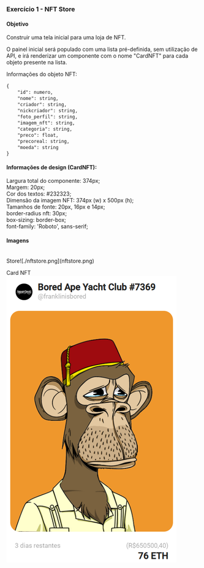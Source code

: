 ### <b>Exercício 1 - NFT Store</b>

#### <b>Objetivo</b>
Construir uma tela inicial para uma loja de NFT.

O painel inicial será populado com uma lista pré-definida, sem utilização de API, e irá renderizar um componente com o nome "CardNFT" para cada objeto presente na lista.

Informações do objeto NFT:

``` 
{
    "id": numero,
    "nome": string,
    "criador": string,
    "nickcriador": string,
    "foto_perfil": string,
    "imagem_nft": string,
    "categoria": string,
    "preco": float,
    "precoreal: string,
    "moeda": string
}
```

#### <b>Informações de design (CardNFT):</b>

Largura total do componente: 374px;<br>
Margem: 20px;<br>
Cor dos textos: #232323;<br>
Dimensão da imagem NFT: 374px (w) x 500px (h);<br>
Tamanhos de fonte: 20px, 16px e 14px;<br>
border-radius nft: 30px;<br>
box-sizing: border-box;<br>
font-family: 'Roboto', sans-serif;<br>

#### <b>Imagens</b>
</br>
Store![./nftstore.png](nftstore.png)

Card NFT![./card-nft.png](card-nft.png)